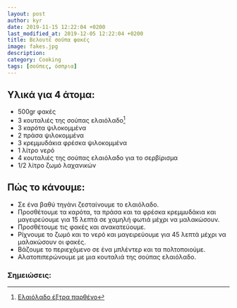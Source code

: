 ```yaml
---
layout: post
author: kyr
date: 2019-11-15 12:22:04 +0200
last_modified_at: 2019-12-05 12:22:04 +0200
title: Βελουτέ σούπα φακές
image: fakes.jpg
description:
category: Cooking
tags: [σούπες, όσπρια]
---
```


## Υλικά για 4 άτομα:

* 500gr φακές
* 3 κουταλιές της σούπας ελαιόλαδο[^oil] 
* 3 καρότα ψιλοκομμένα
* 2 πράσα ψιλοκομμένα
* 3 κρεμμυδάκια φρέσκα ψιλοκομμένα
* 1 λίτρο νερό
* 4 κουταλιές της σούπας ελαιόλαδο για το σερβίρισμα
* 1/2 λίτρο ζωμό λαχανικών


## Πώς το κάνουμε:

* Σε ένα βαθύ τηγάνι ζεσταίνουμε το ελαιόλαδο.
* Προσθέτουμε τα καρότα, τα πράσα και τα φρέσκα κρεμμυδάκια και μαγειρεύουμε για 15 λεπτά σε χαμηλή φωτιά μέχρι να μαλακώσουν.
* Προσθέτουμε τις φακές και ανακατεύουμε.
* Ρίχνουμε το ζωμό και το νερό και μαγειρεύουμε για 45 λεπτά μέχρι να μαλακώσουν οι φακές.
* Βάζουμε το περιεχόμενο σε ένα μπλέντερ και τα πολτοποιούμε.
* Αλατοπιπερώνουμε με μια κουταλιά της σούπας ελαιόλαδο. 

### Σημειώσεις:

[^oil]: [Ελαιόλαδο έξτρα παρθένο](https://www.toladaki.gr)
